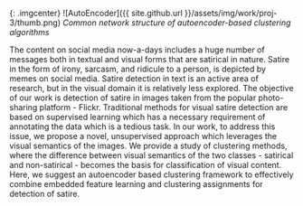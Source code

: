 {: .imgcenter} 
![AutoEncoder]({{ site.github.url }}/assets/img/work/proj-3/thumb.png) 
*Common network structure of autoencoder-based clustering algorithms*

The content on social media now-a-days includes a huge number of messages both in textual and visual forms that are satirical in nature. Satire in the form of irony, sarcasm, and ridicule to a person, is depicted by memes on social media. Satire detection in text is an active area of research, but in the visual domain it is relatively less explored. The objective of our work is detection of satire in images taken from the popular photo-sharing platform - Flickr. Traditional methods for visual satire detection are based on supervised learning which has a necessary requirement of annotating the data which is a tedious task. In our work, to address this issue, we propose a novel, unsupervised approach which leverages the visual semantics of the images. We provide a study of clustering methods, where the difference between visual semantics of the two classes - satirical and non-satirical - becomes the basis for classification of visual content. Here, we suggest an autoencoder based clustering framework to effectively combine embedded feature learning and clustering assignments for detection of satire.
